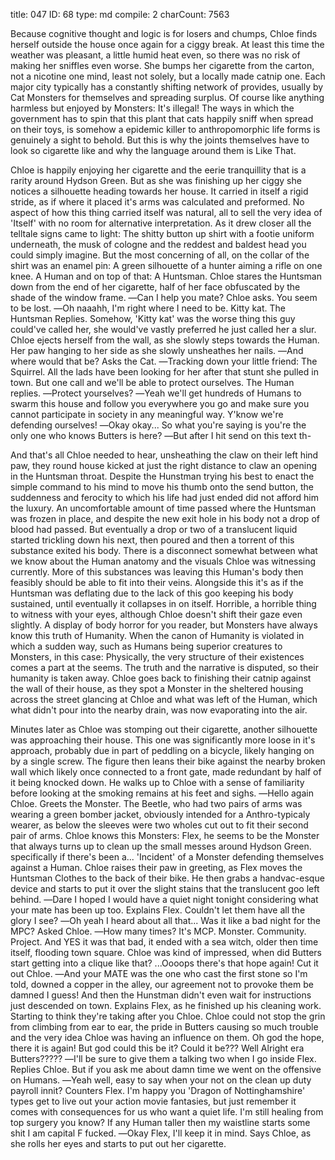 title:          047
ID:             68
type:           md
compile:        2
charCount:      7563


Because cognitive thought and logic is for losers and chumps, Chloe finds herself outside the house once again for a ciggy break. At least this time the weather was pleasant, a little humid heat even, so there was no risk of making her sniffles even worse. She bumps her cigarette from the carton, not a nicotine one mind, least not solely, but a locally made catnip one. Each major city typically has a constantly shifting network of provides, usually by Cat Monsters for themselves and spreading surplus. Of course like anything harmless but enjoyed by Monsters: It's illegal! The ways in which the government has to spin that this plant that cats happily sniff when spread on their toys, is somehow a epidemic killer to anthropomorphic life forms is genuinely a sight to behold. But this is why the joints themselves have to look so cigarette like and why the language around them is Like That.

Chloe is happily enjoying her cigarette and the eerie tranquillity that is a rarity around Hydson Green. But as she was finishing up her ciggy she notices a silhouette heading towards her house. It carried in itself a rigid stride, as if where it placed it's arms was calculated and preformed. No aspect of how this thing carried itself was natural, all to sell the very idea of 'Itself' with no room for alternative interpretation. As it drew closer all the telltale signs came to light: The shitty button up shirt with a footie uniform underneath, the musk of cologne and the reddest and baldest head you could simply imagine. But the most concerning of all, on the collar of the shirt was an enamel pin: A green silhouette of a hunter aiming a rifle on one knee.
A Human and on top of that: A Huntsman.
Chloe stares the Huntsman down from the end of her cigarette, half of her face obfuscated by the shade of the window frame.
―Can I help you mate? Chloe asks. You seem to be lost.
―Oh naaahh, I'm right where I need to be. Kitty kat. The Huntsman Replies.
Somehow, 'Kitty kat' was the worse thing this guy could've called her, she would've vastly preferred he just called her a slur.
Chloe ejects herself from the wall, as she slowly steps towards the Human. Her paw hanging to her side as she slowly unsheathes her nails.
―And where would that be? Asks the Cat.
―Tracking down your little friend: The Squirrel. All the lads have been looking for her after that stunt she pulled in town. But one call and we'll be able to protect ourselves. The Human replies.
―Protect yourselves?
―Yeah we'll get hundreds of Humans to swarm this house and follow you everywhere you go and make sure you cannot participate in society in any meaningful way. Y'know we're defending ourselves!
―Okay okay... So what you're saying is you're the only one who knows Butters is here?
―But after I hit send on this text th-

And that's all Chloe needed to hear, unsheathing the claw on their left hind paw, they round house kicked at just the right distance to claw an opening in the Huntsman throat. Despite the Hunstman trying his best to enact the simple command to his mind to move his thumb onto the send button, the suddenness and ferocity to which his life had just ended did not afford him the luxury. An uncomfortable amount of time passed where the Huntsman was frozen in place, and despite the new exit hole in his body not a drop of blood had passed. But eventually a drop or two of a translucent liquid started trickling down his next, then poured and then a torrent of this substance exited his body. There is a disconnect somewhat between what we know about the Human anatomy and the visuals Chloe was witnessing currently. More of this substances was leaving this Human's body then feasibly should be able to fit into their veins. Alongside this it's as if the Huntsman was deflating due to the lack of this goo keeping his body sustained, until eventually it collapses in on itself.
Horrible, a horrible thing to witness with your eyes, although Chloe doesn't shift their gaze even slightly. A display of body horror for you reader, but Monsters have always know this truth of Humanity. When the canon of Humanity is violated in which a sudden way, such as Humans being superior creatures to Monsters, in this case: Physically, the very structure of their existences comes a part at the seems. The truth and the narrative is disputed, so their humanity is taken away.
Chloe goes back to finishing their catnip against the wall of their house, as they spot a Monster in the sheltered housing across the street glancing at Chloe and what was left of the Human, which what didn't pour into the nearby drain, was now evaporating into the air.

Minutes later as Chloe was stomping out their cigarette, another silhouette was approaching their house. This one was significantly more loose in it's approach, probably due in part of peddling on a bicycle, likely hanging on by a single screw. The figure then leans their bike against the nearby broken wall which likely once connected to a front gate, made redundant by half of it being knocked down. He walks up to Chloe with a sense of familiarity before looking at the smoking remains at his feet and sighs.
―Hello again Chloe. Greets the Monster.
The Beetle, who had two pairs of arms was wearing a green bomber jacket, obviously intended for a Anthro-typicaly wearer, as below the sleeves were two wholes cut out to fit their second pair of arms. Chloe knows this Monsters: Flex, he seems to be the Monster that always turns up to clean up the small messes around Hydson Green. specifically if there's been a... 'Incident' of a Monster defending themselves against a Human.
Chloe raises their paw in greeting, as Flex moves the Huntsman Clothes to the back of their bike. He then grabs a handvac-esque device and starts to put it over the slight stains that the translucent goo left behind.
―Dare I hoped I would have a quiet night tonight considering what your mate has been up too. Explains Flex. Couldn't let them have all the glory I see?
―Oh yeah I heard about all that... Was it like a bad night for the MPC? Asked Chloe.
―How many times? It's MCP. Monster. Community. Project. And YES it was that bad, it ended with a sea witch, older then time itself, flooding town square.
Chloe was kind of impressed, when did Butters start getting into a clique like that? ...Oooops there's that hope again! Cut it out Chloe.
―And your MATE was the one who cast the first stone so I'm told, downed a copper in the alley, our agreement not to provoke them be damned I guess! And then the Hunstman didn't even wait for instructions just descended on town. Explains Flex, as he finished up his cleaning work. Starting to think they're taking after you Chloe.
Chloe could not stop the grin from climbing from ear to ear, the pride in Butters causing so much trouble and the very idea Chloe was having an influence on them. Oh god the hope, there it is again! But god could this be it? Could it be??? Well Alright era Butters?????
―I'll be sure to give them a talking two when I go inside Flex. Replies Chloe. But if you ask me about damn time we went on the offensive on Humans.
―Yeah well, easy to say when your not on the clean up duty payroll innit? Counters Flex. I'm happy you 'Dragon of Nottinghamshire' types get to live out your action movie fantasies, but just remember it comes with consequences for us who want a quiet life. I'm still healing from top surgery you know? If any Human taller then my waistline starts some shit I am capital F fucked.
―Okay Flex, I'll keep it in mind. Says Chloe, as she rolls her eyes and starts to put out her cigarette.